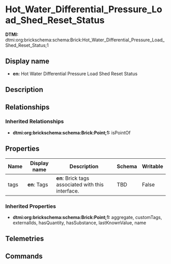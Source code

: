 # Hot_Water_Differential_Pressure_Load_Shed_Reset_Status
**DTMI:** dtmi:org:brickschema:schema:Brick:Hot_Water_Differential_Pressure_Load_Shed_Reset_Status;1
## Display name
- **en:** Hot Water Differential Pressure Load Shed Reset Status
## Description
## Relationships
### Inherited Relationships
* **dtmi:org:brickschema:schema:Brick:Point;1:** isPointOf
## Properties
|Name|Display name|Description|Schema|Writable|
|-|-|-|-|-|
|tags|**en**: Tags|**en**: Brick tags associated with this interface.|TBD|False|
### Inherited Properties
* **dtmi:org:brickschema:schema:Brick:Point;1:** aggregate, customTags, externalIds, hasQuantity, hasSubstance, lastKnownValue, name
## Telemetries
## Commands
